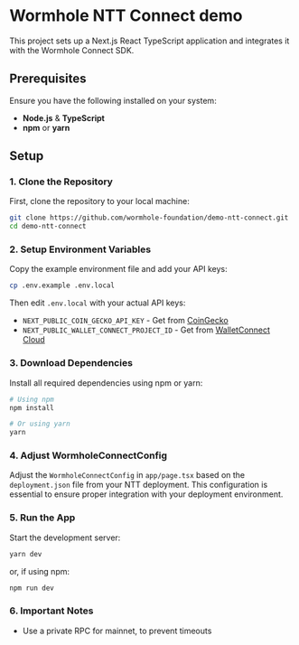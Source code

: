 # Wormhole NTT Connect demo

This project sets up a Next.js React TypeScript application and integrates it with the Wormhole Connect SDK.

## Prerequisites

Ensure you have the following installed on your system:

- **Node.js** & **TypeScript**
- **npm** or **yarn**

## Setup

### 1. Clone the Repository

First, clone the repository to your local machine:

```bash
git clone https://github.com/wormhole-foundation/demo-ntt-connect.git
cd demo-ntt-connect
```

### 2. Setup Environment Variables

Copy the example environment file and add your API keys:

```bash
cp .env.example .env.local
```

Then edit `.env.local` with your actual API keys:
- `NEXT_PUBLIC_COIN_GECKO_API_KEY` - Get from [CoinGecko](https://www.coingecko.com/en/api)
- `NEXT_PUBLIC_WALLET_CONNECT_PROJECT_ID` - Get from [WalletConnect Cloud](https://cloud.walletconnect.com/)

### 3. Download Dependencies

Install all required dependencies using npm or yarn:

```bash
# Using npm
npm install

# Or using yarn
yarn
```

### 4. Adjust WormholeConnectConfig

Adjust the `WormholeConnectConfig` in `app/page.tsx` based on the `deployment.json` file from your NTT deployment. This configuration is essential to ensure proper integration with your deployment environment.

### 5. Run the App

Start the development server:

```bash
yarn dev
```

or, if using npm:

```bash
npm run dev
```

### 6. Important Notes
   - Use a private RPC for mainnet, to prevent timeouts